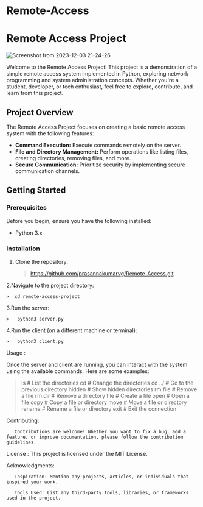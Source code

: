 # Remote-Access

# Remote Access Project

        
![Screenshot from 2023-12-03 21-24-26](https://github.com/prasannakumarvg/Remote-Access/assets/123349921/13e19820-9541-4043-a25f-7ebf258bf0e6)


Welcome to the Remote Access Project! This project is a demonstration of a simple remote access system implemented in Python, exploring network programming and system administration concepts. Whether you're a student, developer, or tech enthusiast, feel free to explore, contribute, and learn from this project.

## Project Overview

The Remote Access Project focuses on creating a basic remote access system with the following features:

- **Command Execution:** Execute commands remotely on the server.
- **File and Directory Management:** Perform operations like listing files, creating directories, removing files, and more.
- **Secure Communication:** Prioritize security by implementing secure communication channels.

## Getting Started

### Prerequisites

Before you begin, ensure you have the following installed:

- Python 3.x

### Installation

1. Clone the repository:

    > https://github.com/prasannakumarvg/Remote-Access.git

2.Navigate to the project directory:

    >  cd remote-access-project

3.Run the server:

    >   python3 server.py


4.Run the client (on a different machine or terminal):

    >   python3 client.py

    
Usage : 

Once the server and client are running, you can interact with the system using the available commands. Here are some examples:

>ls             # List the directories
>cd             # Change the directories
>cd ../         # Go to the previous directory
>hidden         # Show hidden directories
>rm.file        # Remove a file
>rm.dir         # Remove a directory
>file           # Create a file
>open           # Open a file
>copy           # Copy a file or directory
>move           # Move a file or directory
>rename         # Rename a file or directory
>exit           # Exit the connection



Contributing:

       Contributions are welcome! Whether you want to fix a bug, add a feature, or improve documentation, please follow the contribution guidelines.

License :
       This project is licensed under the MIT License.

Acknowledgments: 

       Inspiration: Mention any projects, articles, or individuals that inspired your work.
       
       Tools Used: List any third-party tools, libraries, or frameworks used in the project.
